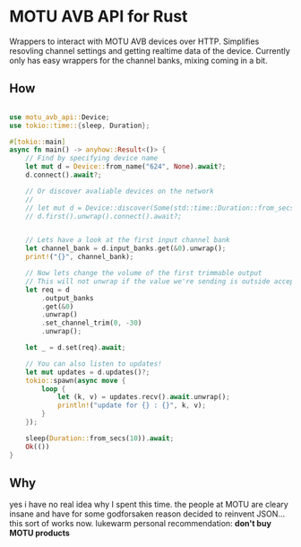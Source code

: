 # MOTU AVB API for Rust

Wrappers to interact with MOTU AVB devices over HTTP. Simplifies resovling channel settings and getting realtime data of the device. Currently only has easy wrappers for the channel banks, mixing coming in a bit.

## How

```rust

use motu_avb_api::Device;
use tokio::time::{sleep, Duration};

#[tokio::main]
async fn main() -> anyhow::Result<()> {
    // Find by specifying device name
    let mut d = Device::from_name("624", None).await?;
    d.connect().await?;

    // Or discover avaliable devices on the network
    //
    // let mut d = Device::discover(Some(std::time::Duration::from_secs(3))).await?;
    // d.first().unwrap().connect().await?;


    // Lets have a look at the first input channel bank
    let channel_bank = d.input_banks.get(&0).unwrap();
    print!("{}", channel_bank);

    // Now lets change the volume of the first trimmable output
    // This will not unwrap if the value we're sending is outside acceptable range
    let req = d
        .output_banks
        .get(&0)
        .unwrap()
        .set_channel_trim(0, -30)
        .unwrap();

    let _ = d.set(req).await;

    // You can also listen to updates!
    let mut updates = d.updates()?;
    tokio::spawn(async move {
        loop {
            let (k, v) = updates.recv().await.unwrap();
            println!("update for {} : {}", k, v);
        }
    });

    sleep(Duration::from_secs(10)).await;
    Ok(())
}
```

## Why

yes i have no real idea why I spent this time. the people at MOTU are cleary insane and have for some godforsaken reason decided to reinvent JSON...
this sort of works now.
lukewarm personal recommendation: **don't buy MOTU products**
